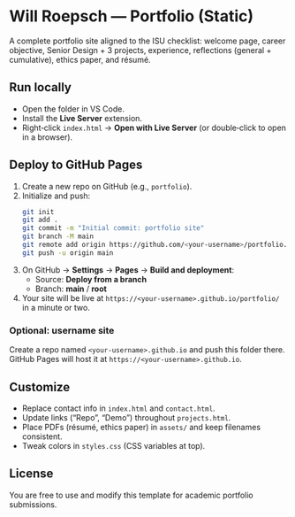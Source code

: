 
# Will Roepsch — Portfolio (Static)

A complete portfolio site aligned to the ISU checklist: welcome page, career objective, Senior Design + 3 projects, experience, reflections (general + cumulative), ethics paper, and résumé.

## Run locally
- Open the folder in VS Code.
- Install the **Live Server** extension.
- Right‑click `index.html` → **Open with Live Server** (or double‑click to open in a browser).

## Deploy to GitHub Pages
1. Create a new repo on GitHub (e.g., `portfolio`).
2. Initialize and push:
   ```bash
   git init
   git add .
   git commit -m "Initial commit: portfolio site"
   git branch -M main
   git remote add origin https://github.com/<your-username>/portfolio.git
   git push -u origin main
   ```
3. On GitHub → **Settings** → **Pages** → **Build and deployment**:
   - Source: **Deploy from a branch**
   - Branch: **main** / **root**
4. Your site will be live at `https://<your-username>.github.io/portfolio/` in a minute or two.

### Optional: username site
Create a repo named `<your-username>.github.io` and push this folder there. GitHub Pages will host it at `https://<your-username>.github.io`.

## Customize
- Replace contact info in `index.html` and `contact.html`.
- Update links (“Repo”, “Demo”) throughout `projects.html`.
- Place PDFs (résumé, ethics paper) in `assets/` and keep filenames consistent.
- Tweak colors in `styles.css` (CSS variables at top).

## License
You are free to use and modify this template for academic portfolio submissions.
